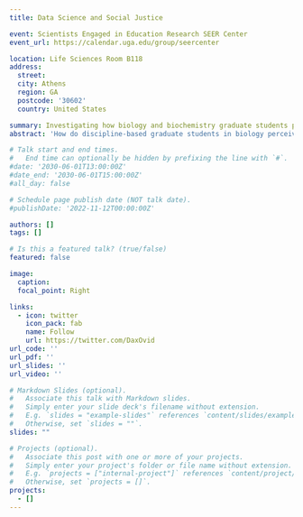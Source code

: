 ```yaml
---
title: Data Science and Social Justice

event: Scientists Engaged in Education Research SEER Center
event_url: https://calendar.uga.edu/group/seercenter

location: Life Sciences Room B118
address:
  street: 
  city: Athens
  region: GA
  postcode: '30602'
  country: United States

summary: Investigating how biology and biochemistry graduate students perceive data science in relation to social justice
abstract: 'How do discipline-based graduate students in biology perceive data science? Do they see it as a tool for social justice?'

# Talk start and end times.
#   End time can optionally be hidden by prefixing the line with `#`.
#date: '2030-06-01T13:00:00Z'
#date_end: '2030-06-01T15:00:00Z'
#all_day: false

# Schedule page publish date (NOT talk date).
#publishDate: '2022-11-12T00:00:00Z'

authors: []
tags: []

# Is this a featured talk? (true/false)
featured: false

image:
  caption:
  focal_point: Right

links:
  - icon: twitter
    icon_pack: fab
    name: Follow
    url: https://twitter.com/DaxOvid
url_code: ''
url_pdf: ''
url_slides: ''
url_video: ''

# Markdown Slides (optional).
#   Associate this talk with Markdown slides.
#   Simply enter your slide deck's filename without extension.
#   E.g. `slides = "example-slides"` references `content/slides/example-slides.md`.
#   Otherwise, set `slides = ""`.
slides: ""

# Projects (optional).
#   Associate this post with one or more of your projects.
#   Simply enter your project's folder or file name without extension.
#   E.g. `projects = ["internal-project"]` references `content/project/deep-learning/index.md`.
#   Otherwise, set `projects = []`.
projects:
  - []
---
```

